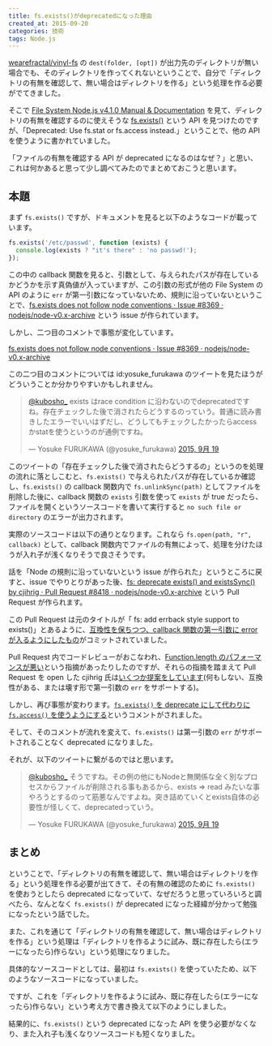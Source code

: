 ```yaml
---
title: fs.exists()がdeprecatedになった理由
created_at: 2015-09-20
categories: 技術
tags: Node.js
---
```


[wearefractal/vinyl-fs](https://github.com/wearefractal/vinyl-fs) の `dest(folder, [opt])` が出力先のディレクトリが無い場合でも、そのディレクトリを作ってくれないということで、自分で「ディレクトリの有無を確認して、無い場合はディレクトリを作る」という処理を作る必要がでてきました。

そこで [File System Node.js v4.1.0 Manual & Documentation](https://nodejs.org/api/fs.html) を見て、ディレクトリの有無を確認するのに使えそうな [fs.exists()](https://nodejs.org/api/fs.html#fs_fs_exists_path_callback) という API を見つけたのですが、「Deprecated: Use fs.stat or fs.access instead.」ということで、他の API を使うように書かれていました。

「ファイルの有無を確認する API が deprecated になるのはなぜ？」と思い、これは何かあると思って少し調べてみたのでまとめておこうと思います。

## 本題

まず `fs.exists()` ですが、ドキュメントを見ると以下のようなコードが載っています。

```javascript
fs.exists('/etc/passwd', function (exists) {
  console.log(exists ? "it's there" : 'no passwd!');
});
```

この中の callback 関数を見ると、引数として、与えられたパスが存在しているかどうかを示す真偽値が入っていますが、この引数の形式が他の File System の API のように `err` が第一引数になっていないため、規則に沿っていないということで、[fs.exists does not follow node conventions · Issue #8369 · nodejs/node-v0.x-archive](https://github.com/nodejs/node-v0.x-archive/issues/8369#issuecomment-55559828) という issue が作られています。

しかし、二つ目のコメントで事態が変化しています。

[fs.exists does not follow node conventions · Issue #8369 · nodejs/node-v0.x-archive](https://github.com/nodejs/node-v0.x-archive/issues/8369#issuecomment-55559828)

この二つ目のコメントについては id:yosuke_furukawa のツイートを見たほうがどういうことか分かりやすいかもしれません。

<blockquote class="twitter-tweet" lang="ja"><p lang="ja" dir="ltr"><a href="https://twitter.com/kubosho_">@kubosho_</a> exists はrace condition に沿わないのでdeprecatedですね。存在チェックした後で消されたらどうするのっていう。普通に読み書きしたエラーでいいはずだし、どうしてもチェックしたかったらaccessかstatを使うというのが通例ですね。</p>&mdash; Yosuke FURUKAWA (@yosuke_furukawa) <a href="https://twitter.com/yosuke_furukawa/status/645260394592759808">2015, 9月 19</a></blockquote>

このツイートの「存在チェックした後で消されたらどうするの」というのを処理の流れに落としこむと、`fs.exists()` で与えられたパスが存在しているか確認し、`fs.exists()` の callback 関数内で `fs.unlinkSync(path)` としてファイルを削除した後に、callback 関数の `exists` 引数を使って `exists` が true だったら、ファイルを開くというソースコードを書いて実行すると `no such file or directory` のエラーが出力されます。

実際のソースコードは以下の通りとなります。これなら `fs.open(path, "r", callback)` として、callback 関数内でファイルの有無によって、処理を分けたほうが入れ子が浅くなりそうで良さそうです。

<script src="https://gist.github.com/kubosho/c19c2267bf4715ba80d2.js"></script>

話を「Node の規則に沿っていないという issue が作られた」というところに戻すと、issue でやりとりがあった後、[fs: deprecate exists() and existsSync() by cjihrig · Pull Request #8418 · nodejs/node-v0.x-archive](https://github.com/nodejs/node-v0.x-archive/pull/8418) という Pull Request が作られます。

この Pull Request は元のタイトルが「 fs: add errback style support to exists()」とあるように、[互換性を保ちつつ、callback 関数の第一引数に error が入るようにしたもの](https://github.com/cjihrig/node/commit/aeb381ccf6f72546e4ad1a3615d29f52f49dacf4)がコミットされていました。

Pull Request 内でコードレビューがおこなわれ、[Function.length のパフォーマンスが悪い](http://jsperf.com/function-length-performance/8)という指摘があったりしたのですが、それらの指摘を踏まえて Pull Request を open した cjihrig 氏は[いくつか提案をしています](https://github.com/nodejs/node-v0.x-archive/pull/8418#discussion_r17825801)(何もしない、互換性がある、または壊す形で第一引数の `err` をサポートする)。

しかし、再び事態が変わります。[`fs.exists()` を deprecate にして代わりに `fs.access()` を使うようにする](https://github.com/nodejs/node-v0.x-archive/pull/8418#discussion_r17825997)というコメントがされました。

そして、そのコメントが流れを変えて、`fs.exists()` は第一引数の `err` がサポートされることなく deprecated になりました。

それが、以下のツイートに繋がるのではと思います。

<blockquote class="twitter-tweet" lang="ja"><p lang="ja" dir="ltr"><a href="https://twitter.com/kubosho_">@kubosho_</a> そうですね。その例の他にもNodeと無関係な全く別なプロセスからファイルが削除される事もあるから、exists =&gt; read みたいな事やろうとするのって筋悪なんですよね。突き詰めていくとexists自体の必要性が怪しくて、deprecatedっていう。</p>&mdash; Yosuke FURUKAWA (@yosuke_furukawa) <a href="https://twitter.com/yosuke_furukawa/status/645276523625234433">2015, 9月 19</a></blockquote>

## まとめ

ということで、「ディレクトリの有無を確認して、無い場合はディレクトリを作る」という処理を作る必要が出てきて、その有無の確認のために `fs.exists()` を使おうとしたら deprecated になっていて、なぜだろうと思っていろいろと調べたら、なんとなく `fs.exists()` が deprecated になった経緯が分かって勉強になったという話でした。

また、これを通じて「ディレクトリの有無を確認して、無い場合はディレクトリを作る」という処理は「ディレクトリを作るように試み、既に存在したら(エラーになったら)作らない」という処理になりました。

具体的なソースコードとしては、最初は `fs.exists()` を使っていたため、以下のようなソースコードになっていました。

<script src="https://gist.github.com/kubosho/d4052651a1c8b8153a5b.js"></script>

ですが、これを「ディレクトリを作るように試み、既に存在したら(エラーになったら)作らない」という考え方で書き換えて以下のようにしました。

<script src="https://gist.github.com/kubosho/d26ef7da6c399c318365.js"></script>

結果的に、`fs.exists()` という deprecated になった API を使う必要がなくなり、また入れ子も浅くなりソースコードも短くなりました。
